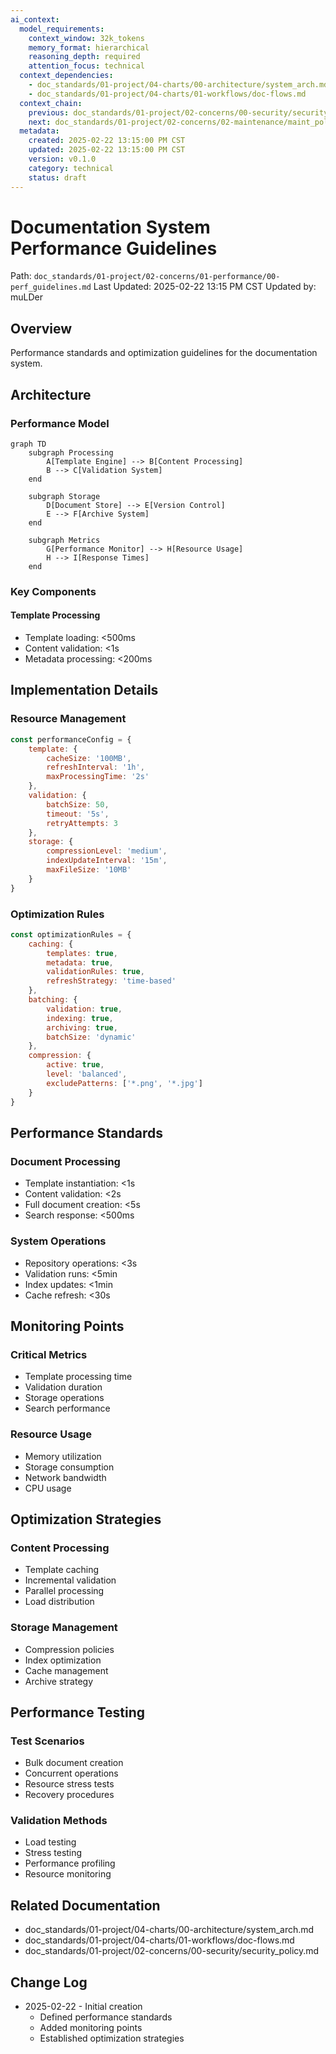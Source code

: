 ```yaml
---
ai_context:
  model_requirements:
    context_window: 32k_tokens
    memory_format: hierarchical
    reasoning_depth: required
    attention_focus: technical
  context_dependencies:
    - doc_standards/01-project/04-charts/00-architecture/system_arch.md
    - doc_standards/01-project/04-charts/01-workflows/doc-flows.md
  context_chain:
    previous: doc_standards/01-project/02-concerns/00-security/security_policy.md
    next: doc_standards/01-project/02-concerns/02-maintenance/maint_policy.md
  metadata:
    created: 2025-02-22 13:15:00 PM CST
    updated: 2025-02-22 13:15:00 PM CST
    version: v0.1.0
    category: technical
    status: draft
---
```


# Documentation System Performance Guidelines
Path: `doc_standards/01-project/02-concerns/01-performance/00-perf_guidelines.md`
Last Updated: 2025-02-22 13:15 PM CST
Updated by: muLDer

## Overview
Performance standards and optimization guidelines for the documentation system.

## Architecture
### Performance Model
```mermaid
graph TD
    subgraph Processing
        A[Template Engine] --> B[Content Processing]
        B --> C[Validation System]
    end
    
    subgraph Storage
        D[Document Store] --> E[Version Control]
        E --> F[Archive System]
    end
    
    subgraph Metrics
        G[Performance Monitor] --> H[Resource Usage]
        H --> I[Response Times]
    end
```

### Key Components
#### Template Processing
- Template loading: <500ms
- Content validation: <1s
- Metadata processing: <200ms

## Implementation Details
### Resource Management
```javascript
const performanceConfig = {
    template: {
        cacheSize: '100MB',
        refreshInterval: '1h',
        maxProcessingTime: '2s'
    },
    validation: {
        batchSize: 50,
        timeout: '5s',
        retryAttempts: 3
    },
    storage: {
        compressionLevel: 'medium',
        indexUpdateInterval: '15m',
        maxFileSize: '10MB'
    }
}
```

### Optimization Rules
```javascript
const optimizationRules = {
    caching: {
        templates: true,
        metadata: true,
        validationRules: true,
        refreshStrategy: 'time-based'
    },
    batching: {
        validation: true,
        indexing: true,
        archiving: true,
        batchSize: 'dynamic'
    },
    compression: {
        active: true,
        level: 'balanced',
        excludePatterns: ['*.png', '*.jpg']
    }
}
```

## Performance Standards
### Document Processing
- Template instantiation: <1s
- Content validation: <2s
- Full document creation: <5s
- Search response: <500ms

### System Operations
- Repository operations: <3s
- Validation runs: <5min
- Index updates: <1min
- Cache refresh: <30s

## Monitoring Points
### Critical Metrics
- Template processing time
- Validation duration
- Storage operations
- Search performance

### Resource Usage
- Memory utilization
- Storage consumption
- Network bandwidth
- CPU usage

## Optimization Strategies
### Content Processing
- Template caching
- Incremental validation
- Parallel processing
- Load distribution

### Storage Management
- Compression policies
- Index optimization
- Cache management
- Archive strategy

## Performance Testing
### Test Scenarios
- Bulk document creation
- Concurrent operations
- Resource stress tests
- Recovery procedures

### Validation Methods
- Load testing
- Stress testing
- Performance profiling
- Resource monitoring

## Related Documentation
- doc_standards/01-project/04-charts/00-architecture/system_arch.md
- doc_standards/01-project/04-charts/01-workflows/doc-flows.md
- doc_standards/01-project/02-concerns/00-security/security_policy.md

## Change Log
- 2025-02-22 - Initial creation
  - Defined performance standards
  - Added monitoring points
  - Established optimization strategies